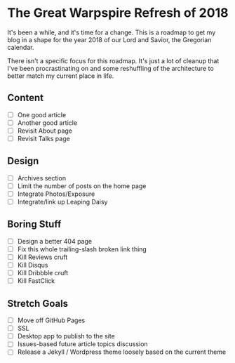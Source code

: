 # The Great Warpspire Refresh of 2018

It's been a while, and it's time for a change. This is a roadmap to get my blog in a shape for the year 2018 of our Lord and Savior, the Gregorian calendar.

There isn't a specific focus for this roadmap. It's just a lot of cleanup that I've been procrastinating on and some reshuffling of the architecture to better match my current place in life.

## Content

* [ ] One good article
* [ ] Another good article
* [ ] Revisit About page
* [ ] Revisit Talks page

## Design

* [ ] Archives section
* [ ] Limit the number of posts on the home page
* [ ] Integrate Photos/Exposure
* [ ] Integrate/link up Leaping Daisy

## Boring Stuff

* [ ] Design a better 404 page
* [ ] Fix this whole trailing-slash broken link thing
* [ ] Kill Reviews cruft
* [ ] Kill Disqus
* [ ] Kill Dribbble cruft
* [ ] Kill FastClick

## Stretch Goals

* [ ] Move off GitHub Pages
* [ ] SSL
* [ ] Desktop app to publish to the site
* [ ] Issues-based future article topics discussion
* [ ] Release a Jekyll / Wordpress theme loosely based on the current theme